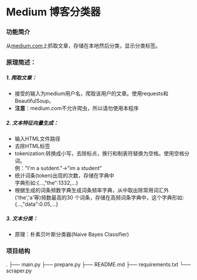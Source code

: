 # Medium 博客分类器

### 功能简介

从[medium.com](https://medium.com)上抓取文章，存储在本地然后分类，显示分类标签。

### 原理简述：

##### 1. 爬取文章：    
  - 接受的输入为medium用户名，爬取该用户的文章。使用requests和BeautifulSoup。    
  - **注意**：medium.com不允许爬虫，所以请勿使用本程序    

##### 2. 文本特征向量生成：    
  - 输入HTML文件路径
  - 去除HTML标签
  - tokenization:转换成小写，去除标点，换行和制表符替换为空格。使用空格分词。    
    例："I'm a sutdent."->"im a student"
  - 统计词条(token)出现的次数，存储在字典中    
    字典形如:{...,"the":1332,...}
  - 根据生成的词条频数字典生成词条频率字典，从中取出除常用词汇外('the','a'等)频数最高的30 个词条，存储在高频词条字典中，这个字典形如:{...,"data":0.05,...}    

##### 3. 文本分类：    
  - 原理：朴素贝叶斯分类器(Naive Bayes Classifier)



### 项目结构
.
├── main.py
├── prepare.py
├── README.md
├── requirements.txt
└── scraper.py
